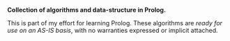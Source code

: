 **Collection of algorithms and data-structure in Prolog.** 

This is part of my effort for learning Prolog. These algorithms are _ready for use on an AS-IS basis_, with no warranties expressed or implicit attached.
